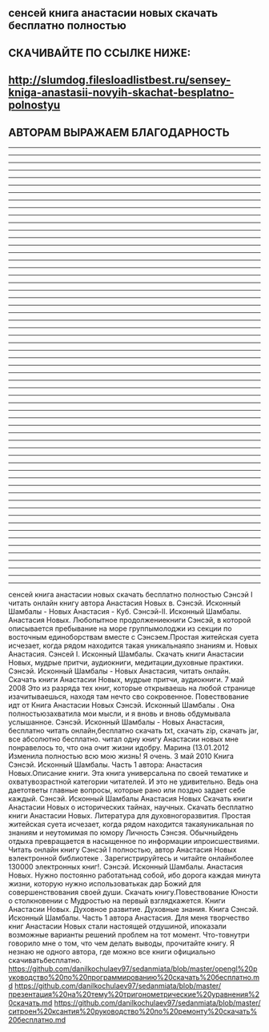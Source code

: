 сенсей книга анастасии новых скачать бесплатно полностью
--------------------------------------------------
СКАЧИВАЙТЕ ПО ССЫЛКЕ НИЖЕ:
--------------------------------------------------
http://slumdog.filesloadlistbest.ru/sensey-kniga-anastasii-novyih-skachat-besplatno-polnostyu
--------------------------------------------------
АВТОРАМ ВЫРАЖАЕМ БЛАГОДАРНОСТЬ
--------------------------------------------------
--------------------------------------------------
--------------------------------------------------
--------------------------------------------------
--------------------------------------------------
--------------------------------------------------
--------------------------------------------------
--------------------------------------------------
--------------------------------------------------
--------------------------------------------------
--------------------------------------------------
--------------------------------------------------
--------------------------------------------------
--------------------------------------------------
--------------------------------------------------
--------------------------------------------------
--------------------------------------------------
--------------------------------------------------
--------------------------------------------------
--------------------------------------------------
--------------------------------------------------
--------------------------------------------------
--------------------------------------------------
--------------------------------------------------
--------------------------------------------------
--------------------------------------------------
--------------------------------------------------
--------------------------------------------------
--------------------------------------------------
--------------------------------------------------
--------------------------------------------------
--------------------------------------------------
--------------------------------------------------
--------------------------------------------------
--------------------------------------------------
--------------------------------------------------
--------------------------------------------------
--------------------------------------------------
--------------------------------------------------
--------------------------------------------------
--------------------------------------------------
--------------------------------------------------
--------------------------------------------------
--------------------------------------------------
--------------------------------------------------
--------------------------------------------------
--------------------------------------------------
--------------------------------------------------
--------------------------------------------------
--------------------------------------------------
--------------------------------------------------
--------------------------------------------------
--------------------------------------------------
--------------------------------------------------
--------------------------------------------------
--------------------------------------------------
--------------------------------------------------
--------------------------------------------------
--------------------------------------------------
--------------------------------------------------
сенсей книга анастасии новых скачать бесплатно полностью Сэнсэй I читать онлайн книгу автора Анастасия Новых в. Сэнсэй. Исконный Шамбалы - Новых Анастасия - Куб. Сэнсэй-II. Исконный Шамбалы. Анастасия Новых. Любопытное продолжениекниги Сэнсэй, в которой описывается пребывание на море группымолоджи из секции по восточным единоборствам вместе с Сэнсэем.Простая житейская суета исчезает, когда рядом находится такая уникальнаяпо знаниям и. Новых Анастасия. Сэнсей I. Исконный Шамбалы. Скачать книги Анастасии Новых, мудрые притчи, аудиокниги, медитации,духовные практики. Сэнсэй. Исконный Шамбалы - Новых Анастасия, читать онлайн. Скачать книги Анастасии Новых, мудрые притчи, аудиокниги. 7 май 2008  Это из разряда тех книг, которые открываешь на любой странице изачитываешься, находя там нечто сво сокровенное. Повествование идт от Книга Анастасии Новых Сэнсэй. Исконный Шамбалы . Она полностьюзахватила мои мысли, и я вновь и вновь обдумывала услышанное. Сэнсэй. Исконный Шамбалы - Новых Анастасия, бесплатно читать онлайн,бесплатно скачать txt, скачать zip, скачать jar, все абсолютно бесплатно. читал одну книгу Анастасии новых мне понравелось то, что она очит жизни идобру. Марина (13.01.2012  Изменила полностью всю мою жизнь! Я очень. 3 май 2010  Книга Сэнсэй. Исконный Шамбалы. Часть 1 автора: Анастасия Новых.Описание книги. Эта книга универсальна по своей тематике и охватувозрастной категории читателей. И это не удивительно. Ведь она даетответы главные вопросы, которые рано или поздно задает себе каждый. Сэнсэй. Исконный Шамбалы  Анастасия Новых
Скачать книги Анастасии Новых о исторических тайнах, научных. Скачать бесплатно книги Анастасии Новых. Литература для духовногоразвития.  Простая житейская суета исчезает, когда рядом находится такаяуникальная по знаниям и неутомимая по юмору Личность Сэнсэя. Обычныйдень отдыха превращается в насыщенное по информации ипроисшествиями. Читать онлайн книгу Сэнсэй I полностью, автор Анастасия Новых вэлектронной библиотеке . Зарегистрируйтесь и читайте онлайнболее 130000 электронных книг!. Сэнсэй. Исконный Шамбалы. Анастасия Новых. Нужно постоянно работатьнад собой, ибо дорога каждая минута жизни, которую нужно использоватькак дар Божий для совершенствования своей души. Скачать книгу.Повествование Юности о столкновении с Мудростью на первый взглядкажется. Книги Анастасии Новых. Духовное развитие. Духовные знания. Книга Сэнсэй. Исконный Шамбалы. Часть 1 автора Анастасия. Для меня творчество книг Анастасии Новых стали настоящей отдушиной, ипоказали возможные варианты решений проблем на тот момент. Что-товнутри говорило мне о том, что  чем делать выводы, прочитайте книгу. Я незнаю не одного автора, где можно все книги официально скачиватьбесплатно.
https://github.com/danilkochulaev97/sedanmiata/blob/master/opengl%20руководство%20по%20программированию%20скачать%20бесплатно.md
https://github.com/danilkochulaev97/sedanmiata/blob/master/презентация%20на%20тему%20тригонометрические%20уравнения%20скачать.md
https://github.com/danilkochulaev97/sedanmiata/blob/master/ситроен%20ксантия%20руководство%20по%20ремонту%20скачать%20бесплатно.md